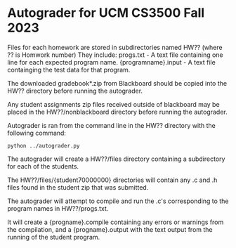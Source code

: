 # Autograder for UCM CS3500 Fall 2023

Files for each homework are stored in subdirectories named HW?? (where ?? is Homwork number)
They include:
    progs.txt - A text file containing one line for each expected program name.
    {programname}.input - A text file containging the test data for that program.

The downloaded gradebook*.zip from Blackboard should be copied into the HW?? directory before running the autograder.

Any student assignments zip files received outside of blackboard may be placed in the HW??/nonblackboard directory before running the autograder.

Autograder is ran from the command line in the HW?? directory with the following command:
```
python ../autograder.py
```

The autograder will create a HW??/files directory containing a subdirectory for each of the students.

The HW??/files/{student70000000} directories will contain any .c and .h files found in the student zip that was submitted.

The autograder will attempt to compile and run the .c's corresponding to the program names in HW??/progs.txt.

It will create a {progname}.compile containing any errors or warnings from the compilation, and a {progname}.output with the text output from the running of the student program.

